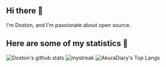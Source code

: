 ## Hi there 👋

I'm Doston, and I'm passionate about open source.

## Here are some of my statistics 🚀
![Doston's github stats](https://github-readme-stats.vercel.app/api?username=Dostonbek1&show_icons=true&theme=tokyonight)
<img src="https://github-readme-streak-stats.herokuapp.com/?user=Dostonbek1&theme=tokyonight" alt="mystreak"/>
![AkuraDiary's Top Langs](https://github-readme-stats.vercel.app/api/top-langs/?username=Dostonbek1&theme=tokyonight&layout=compact)


